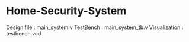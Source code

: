 # Home-Security-System
Design file : main_system.v
TestBench : main_system_tb.v
Visualization : testbench.vcd
